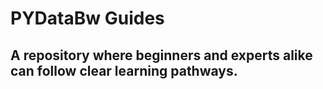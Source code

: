 # PYDataBw Guides
## A repository where beginners and experts alike can follow clear learning pathways.
